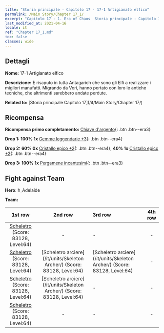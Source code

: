 ```yaml
---
title: "Storia principale - Capitolo 17 - 17-1 Artigianato elfico"
permalink: /Main Story/Chapter 17_1/
excerpt: "Capitolo 17 - 1. Era of Chaos  Storia principale - Capitolo 17_1. 17-1 Artigianato elfico"
last_modified_at: 2021-04-16
locale: it
ref: "Chapter 17_1.md"
toc: false
classes: wide
---
```


## Dettagli

 **Nome:** 17-1 Artigianato elfico

 **Descrizione:** È risaputo in tutta Antagarich che sono gli Elfi a realizzare i migliori manufatti. Migrando da Vori, hanno portato con loro le antiche tecniche, che altrimenti sarebbero andate perdute.

 **Related to:** [Storia principale Capitolo 17](/it/Main Story/Chapter 17/)

## Ricompensa

 **Ricompensa primo completamento:** [Chiave d'argento](/it/Items/con_693/){: .btn .btn--era3}

 **Drop 1:** **100% 1x** [Gemme leggendarie +3](/it/Items/mat_58/){: .btn .btn--era4}

 **Drop 2:** **60% 0x** [Cristallo epico +2](/it/Items/mat_52/){: .btn .btn--era4}, **40% 1x** [Cristallo epico +2](/it/Items/mat_52/){: .btn .btn--era4}

 **Drop 3:** **100% 1x** [Pergamene incantesimi](/it/Items/con_694/){: .btn .btn--era3}


## Fight against Team
 **Hero:** h_Adelaide

 **Team:**


  | 1st row | 2nd row | 3rd row | 4th row |
  |:----:|:----:|:----|:----:|
  | [Scheletro](/it/units/Skeleton/) (Score: 83128, Level:64)  | - | - | - |
  | [Scheletro](/it/units/Skeleton/) (Score: 83128, Level:64)  | [Scheletro arciere](/it/units/Skeleton Archer/) (Score: 83128, Level:64)  | [Scheletro arciere](/it/units/Skeleton Archer/) (Score: 83128, Level:64)  | - |
  | [Scheletro](/it/units/Skeleton/) (Score: 83128, Level:64)  | [Scheletro arciere](/it/units/Skeleton Archer/) (Score: 83128, Level:64)  | - | - |
  | [Scheletro](/it/units/Skeleton/) (Score: 83128, Level:64)  | - | - | - |


